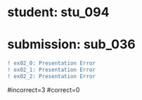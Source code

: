 # student: stu_094
# submission: sub_036

```diff
! ex02_0: Presentation Error
! ex02_1: Presentation Error
! ex02_2: Presentation Error
```
#incorrect=3
#correct=0
